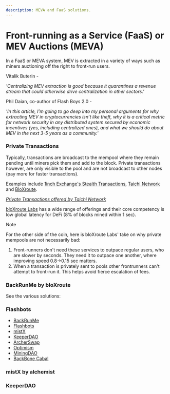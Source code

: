 ```yaml
---
description: MEVA and FaaS solutions.
---
```


# Front-running as a Service \(FaaS\) or MEV Auctions \(MEVA\)

In a FaaS or MEVA system, MEV is extracted in a variety of ways such as miners auctioning off the right to front-run users.

Vitalik Buterin - 

_'Centralizing MEV extraction is good because it quarantines a revenue stream that could otherwise drive centralization in other sectors.'_

Phil Daian, co-author of Flash Boys 2.0 - 

_'In this article, I’m going to go deep into my personal arguments for why extracting MEV in cryptocurrencies isn’t like theft, why it is a critical metric for network security in any distributed system secured by economic incentives \(yes, including centralized ones\), and what we should do about MEV in the next 3-5 years as a community.'_

### Private Transactions <a id="private-transactions"></a>

Typically, transactions are broadcast to the mempool where they remain pending until miners pick them and add to the block. Private transactions however, are only visible to the pool and are not broadcast to other nodes \(pay more for faster transactions\).

Examples include [1inch Exchange's Stealth Transactions](https://help.1inch.io/en/articles/4695716-what-are-stealth-transactions-and-how-they-work), [Taichi Network](https://taichi.network/) and [BloXroute](https://bloxroute.com/products/).

[_Private Transactions offered by Taichi Network_](https://taichi.network/)

[bloXroute Labs](https://bloxroute.com/) has a wide range of offerings and their core competency is low global latency for DeFi \(8% of blocks mined within 1 sec\).

Note

For the other side of the coin, here is bloXroute Labs' take on why private mempools are not necessarily bad:

1. Front-runners don't need these services to outpace regular users, who are slower by seconds. They need it to outpace one another, where improving speed 0.8-&gt;0.15 sec matters.
2. When a transaction is privately sent to pools other frontrunners can't attempt to front-run it. This helps avoid fierce escalation of fees.

### BackRunMe by bloXroute <a id="backrunme-by-bloxroute"></a>

See the various solutions:

### Flashbots <a id="flashbots"></a>

* [BackRunMe](backrunme-by-bloxroute.md)
* [Flashbots](flashbots.md)
* [mistX](mistx-by-alchemist.md)
* [KeeperDAO](keeperdao.md)
* [ArcherSwap](archerswap.md)
* [Optimism](optimism.md)
* [MiningDAO](miningdao.md)
* [BackBone Cabal](backbone-cabal.md)



### mistX by alchemist <a id="mistx-by-alchemist"></a>

### KeeperDAO <a id="keeperdao"></a>

